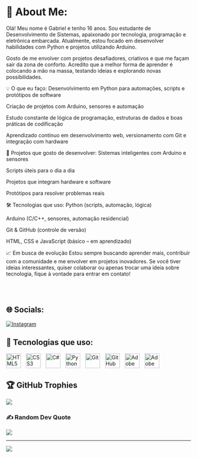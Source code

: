 # 💫 About Me:
Olá! Meu nome é Gabriel e tenho 16 anos. Sou estudante de Desenvolvimento de Sistemas, apaixonado por tecnologia, programação e eletrônica embarcada. Atualmente, estou focado em desenvolver habilidades com Python e projetos utilizando Arduino.

Gosto de me envolver com projetos desafiadores, criativos e que me façam sair da zona de conforto. Acredito que a melhor forma de aprender é colocando a mão na massa, testando ideias e explorando novas possibilidades.

💡 O que eu faço:
Desenvolvimento em Python para automações, scripts e protótipos de software

Criação de projetos com Arduino, sensores e automação

Estudo constante de lógica de programação, estruturas de dados e boas práticas de codificação

Aprendizado contínuo em desenvolvimento web, versionamento com Git e integração com hardware

🚀 Projetos que gosto de desenvolver:
Sistemas inteligentes com Arduino e sensores

Scripts úteis para o dia a dia

Projetos que integram hardware e software

Protótipos para resolver problemas reais

🛠️ Tecnologias que uso:
Python (scripts, automação, lógica)

Arduino (C/C++, sensores, automação residencial)

Git & GitHub (controle de versão)

HTML, CSS e JavaScript (básico – em aprendizado)

📈 Em busca de evolução
Estou sempre buscando aprender mais, contribuir com a comunidade e me envolver em projetos inovadores. Se você tiver ideias interessantes, quiser colaborar ou apenas trocar uma ideia sobre tecnologia, fique à vontade para entrar em contato!

 <br><br>


## 🌐 Socials:
[![Instagram](https://img.shields.io/badge/Instagram-%23E4405F.svg?logo=Instagram&logoColor=white)](https://instagram.com/gb.gouveia_ps) 

<h2>🚀 Tecnologias que uso:</h2>

<p align="left">
  <!-- HTML5 -->
  <img src="https://cdn.jsdelivr.net/gh/devicons/devicon/icons/html5/html5-original.svg" title="HTML5" alt="HTML5" width="40" style="margin-right: 10px;" />
  
  <!-- CSS3 -->
  <img src="https://cdn.jsdelivr.net/gh/devicons/devicon/icons/css3/css3-original.svg" title="CSS3" alt="CSS3" width="40" style="margin-right: 10px;" />
  
  <!-- C# -->
  <img src="https://cdn.jsdelivr.net/gh/devicons/devicon/icons/csharp/csharp-original.svg" title="C#" alt="C#" width="40" style="margin-right: 10px;" />
  
  <!-- Python -->
  <img src="https://cdn.jsdelivr.net/gh/devicons/devicon/icons/python/python-original.svg" title="Python" alt="Python" width="40" style="margin-right: 10px;" />
  
  <!-- Git -->
  <img src="https://cdn.jsdelivr.net/gh/devicons/devicon/icons/git/git-original.svg" title="Git" alt="Git" width="40" style="margin-right: 10px;" />
  
  <!-- GitHub -->
  <img src="https://cdn.jsdelivr.net/gh/devicons/devicon/icons/github/github-original.svg" title="GitHub" alt="GitHub" width="40" style="margin-right: 10px;" />
  
  <!-- Adobe Photoshop -->
  <img src="https://cdn.jsdelivr.net/gh/devicons/devicon/icons/photoshop/photoshop-plain.svg" title="Adobe Photoshop" alt="Adobe Photoshop" width="40" style="margin-right: 10px;" />
  
  <!-- Adobe Lightroom -->
  <img src="https://cdn.jsdelivr.net/gh/devicons/devicon/icons/lightroom/lightroom-plain.svg" title="Adobe Lightroom" alt="Adobe Lightroom" width="40" style="margin-right: 10px;" />
</p>


## 🏆 GitHub Trophies
![](https://github-profile-trophy.vercel.app/?username=gbgouveia&theme=radical&no-frame=false&no-bg=true&margin-w=4)

### ✍️ Random Dev Quote
![](https://quotes-github-readme.vercel.app/api?type=horizontal&theme=radical)

---
[![](https://visitcount.itsvg.in/api?id=gbgouveia&icon=2&color=1)](https://visitcount.itsvg.in)

<!-- Proudly created with GPRM ( https://gprm.itsvg.in ) -->
